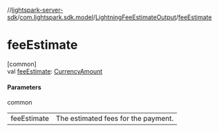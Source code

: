 //[lightspark-server-sdk](../../../index.md)/[com.lightspark.sdk.model](../index.md)/[LightningFeeEstimateOutput](index.md)/[feeEstimate](fee-estimate.md)

# feeEstimate

[common]\
val [feeEstimate](fee-estimate.md): [CurrencyAmount](../-currency-amount/index.md)

#### Parameters

common

| | |
|---|---|
| feeEstimate | The estimated fees for the payment. |
